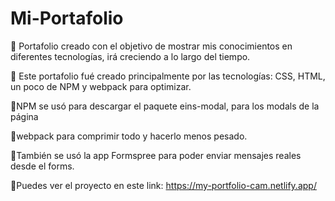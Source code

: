 # Mi-Portafolio

📌 Portafolio creado con el objetivo de mostrar mis conocimientos en diferentes tecnologías, irá creciendo a lo largo del tiempo.

📌 Este portafolio fué creado principalmente por las tecnologías: CSS, HTML, un poco de NPM y webpack para optimizar.

📌NPM se usó para descargar el paquete eins-modal, para los modals de la página

📌webpack para comprimir todo y hacerlo menos pesado.

📌También se usó la app Formspree para poder enviar mensajes reales desde el forms.

📌Puedes ver el proyecto en este link: https://my-portfolio-cam.netlify.app/



